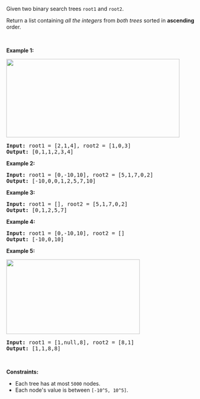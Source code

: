 Given two binary search trees `` root1 `` and `` root2 ``.

Return a list containing _all the integers_ from _both trees_ sorted in __ascending__ order.

&nbsp;

__Example 1:__

<img alt="" src="https://assets.leetcode.com/uploads/2019/12/18/q2-e1.png" style="width: 457px; height: 207px;"/>

<pre>
<strong>Input:</strong> root1 = [2,1,4], root2 = [1,0,3]
<strong>Output:</strong> [0,1,1,2,3,4]
</pre>

__Example 2:__

<pre>
<strong>Input:</strong> root1 = [0,-10,10], root2 = [5,1,7,0,2]
<strong>Output:</strong> [-10,0,0,1,2,5,7,10]
</pre>

__Example 3:__

<pre>
<strong>Input:</strong> root1 = [], root2 = [5,1,7,0,2]
<strong>Output:</strong> [0,1,2,5,7]
</pre>

__Example 4:__

<pre>
<strong>Input:</strong> root1 = [0,-10,10], root2 = []
<strong>Output:</strong> [-10,0,10]
</pre>

__Example 5:__

<img alt="" src="https://assets.leetcode.com/uploads/2019/12/18/q2-e5-.png" style="width: 352px; height: 197px;"/>

<pre>
<strong>Input:</strong> root1 = [1,null,8], root2 = [8,1]
<strong>Output:</strong> [1,1,8,8]
</pre>

&nbsp;

__Constraints:__

*   Each tree has at most `` 5000 `` nodes.
*   Each node's value is between `` [-10^5, 10^5] ``.